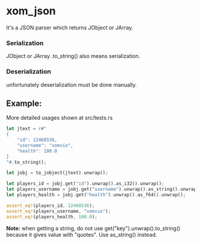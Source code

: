 # xom_json
It's a JSON parser which returns JObject or JArray.

### Serialization
JObject or JArray .to_string() also means serialization.

### Deserialization
unfortunately deserialization must be done manually.




## Example:
More detailed usages shown at src/tests.rs <br>
```Rust
let jtext = r#"
{
    "id": 12468536,
    "username": "xomvio",
    "health": 100.0
}
"#.to_string();

let jobj = to_jobject(jtext).unwrap();

let players_id = jobj.get("id").unwrap().as_i32().unwrap();
let players_username = jobj.get("username").unwrap().as_string().unwrap();
let players_health = jobj.get("health").unwrap().as_f64().unwrap();

assert_eq!(players_id, 12468536);
assert_eq!(players_username, "xomvio");
assert_eq!(players_health, 100.0);
```

<b>Note:</b> when getting a string, do not use get("key").unwrap().to_string() because it gives value with "quotes". Use as_string() instead.

